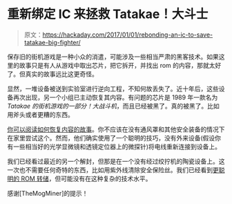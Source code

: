 # 重新绑定 IC 来拯救 Tatakae！大斗士

> 原文：<https://hackaday.com/2017/01/01/rebonding-an-ic-to-save-tatakae-big-fighter/>

保存旧的街机游戏是一种小众的消遣，可能涉及一些相当严肃的黑客技术。如果这里的故事只是有人从游戏中取出芯片，把它拆开，并找出 rom 的内容，那就太好了。但真实的故事远比这更奇怪。

显然，一堆设备被送到实验室进行逆向工程，不知何故丢失了。近十年后，这些设备再次出现，另一个小组已主动恢复其内容。有问题的芯片是 1989 年一款名为 *Tatakae 的街机游戏的一部分！大战斗机*，而且已经被黑了。真的被黑了。比如用斧头或者更糟的东西。

[你可以阅读如何恢复内容的故事](http://caps0ff.blogspot.com.au/2016/12/taking-down-45-tatakae-big-fighter.html)。你不应该在没有通风罩和其他安全装备的情况下在家里尝试这个。然而，他们确实使用了一个聪明的技巧，没有外来设备(假设你有一些相当好的光学显微镜和透镜定位器上的微探针)将电线重新连接到设备上。

我们已经看过最近的另一个解封，但那是在一个没有经过绞拧机的陶瓷设备上。这一次也不需要任何奇特的东西，比如用紫外线清除安全保险丝。我们已经看到[更聪明的 ROM 转储](http://hackaday.com/2016/02/10/dumping-u8plus-smartwatch-rom-via-vibration-motor/)，但可能没有在这种复杂的技术水平。

感谢[TheMogMiner]的提示！